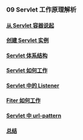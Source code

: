 ### 09 Servlet 工作原理解析
>
#### [从 Servlet 容器说起](https://github.com/lu666666/notebooks/blob/master/java/javaweb/09/01.md)
>
#### [创建 Servlet 实例](https://github.com/lu666666/notebooks/blob/master/java/javaweb/09/02.md)
>
#### [Servlet 体系结构](https://github.com/lu666666/notebooks/blob/master/java/javaweb/09/03.md)
>
#### [Servlet 如何工作](https://github.com/lu666666/notebooks/blob/master/java/javaweb/09/04.md)
>
#### [Servlet 中的 Listener](https://github.com/lu666666/notebooks/blob/master/java/javaweb/09/05.md)
>
#### [Fiter 如何工作](https://github.com/lu666666/notebooks/blob/master/java/javaweb/09/06.md)
>
#### [Servlet 中 url-pattern](https://github.com/lu666666/notebooks/blob/master/java/javaweb/09/07.md)
>
#### [总结](https://github.com/lu666666/notebooks/blob/master/java/javaweb/09/08.md)